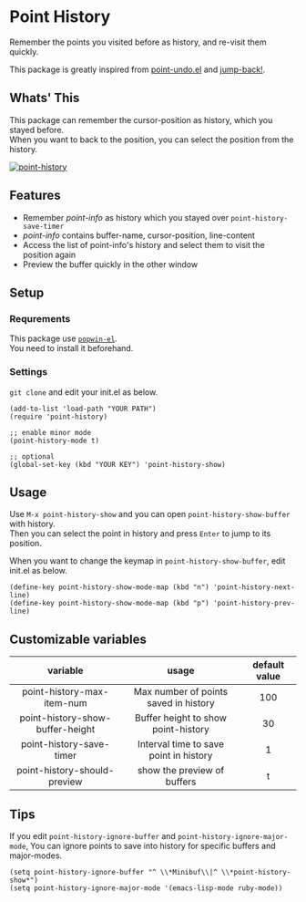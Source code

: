 # Point History

Remember the points you visited before as history, and re-visit them quickly.

This package is greatly inspired from [point-undo.el](https://www.emacswiki.org/emacs/point-undo.el) and [jump-back!](https://qiita.com/zk_phi/items/c145b7bd8077b8a0f537).

## Whats' This

This package can remember the cursor-position as history, which you stayed before.  
When you want to back to the position, you can select the position from the history.

[![point-history](https://i.gyazo.com/68ef30d465487356e02b30790c49a8d4.gif)](https://gyazo.com/68ef30d465487356e02b30790c49a8d4)

## Features

+ Remember _point-info_ as history which you stayed over `point-history-save-timer`
+ _point-info_ contains buffer-name, cursor-position, line-content
+ Access the list of point-info's history and select them to visit the position again
+ Preview the buffer quickly in the other window

## Setup

### Requrements

This package use [`popwin-el`](https://github.com/m2ym/popwin-el).  
You need to install it beforehand.

### Settings

`git clone` and edit your init.el as below.

```elisp
(add-to-list 'load-path "YOUR PATH")
(require 'point-history)

;; enable minor mode
(point-history-mode t)

;; optional
(global-set-key (kbd "YOUR KEY") 'point-history-show)
```

## Usage

Use `M-x point-history-show` and you can open `point-history-show-buffer` with history.  
Then you can select the point in history and press `Enter` to jump to its position.

When you want to change the keymap in `point-history-show-buffer`, edit init.el as below.

```elisp
(define-key point-history-show-mode-map (kbd "n") 'point-history-next-line)
(define-key point-history-show-mode-map (kbd "p") 'point-history-prev-line)
```

## Customizable variables

|variable|usage|default value|
|:---:|:---:|:---:|
|point-history-max-item-num|Max number of points saved in history|100|
|point-history-show-buffer-height|Buffer height to show point-history|30|
|point-history-save-timer|Interval time to save point in history|1|
|point-history-should-preview|show the preview of buffers|t|

## Tips

If you edit `point-history-ignore-buffer` and `point-history-ignore-major-mode`, You can ignore points to save into history for specific buffers and major-modes.

```elisp
(setq point-history-ignore-buffer "^ \\*Minibuf\\|^ \\*point-history-show*")
(setq point-history-ignore-major-mode '(emacs-lisp-mode ruby-mode))
```
